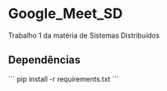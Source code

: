 # Google_Meet_SD
Trabalho 1 da matéria de Sistemas Distribuídos


## Dependências
´´´
pip install -r requirements.txt
´´´